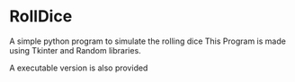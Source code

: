 # RollDice
A simple python program to simulate the rolling dice
This Program is made using Tkinter and Random libraries.

A executable version is also provided
